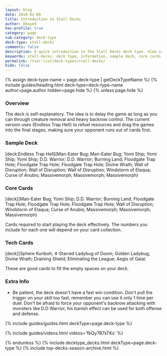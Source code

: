 ```yaml
---
layout: blog
date: 2018-02-09
title: Introduction to Stall Decks
author: Dkayed
has-profile: true
category: page
sub-category: deck-type
deck-type: stall-decks
comments: false
description: A quick introduction to the Stall Decks deck type. View sample deck, core cards, tech cards, quick tips, guides, videos and other information.
keywords: stall-decks, deck type, information, sample deck, core cards, tech cards, quick tips, guides, videos
permalink: /tier-list/deck-types/stall-decks/
hide: false
---
```


{% assign deck-type-name = page.deck-type | getDeckTypeName %}
{% include guides/heading.html deck-type=deck-type-name author=page.author hidden=page.hide %}
{% unless page.hide %}

### Overview
The deck is self-explanatory. The idea is to delay the game as long as you can through creature removal and heavy backrow control. The current version uses {Endless Trap Hell} to refuel resources and drag the games into the final stages, making sure your opponent runs out of cards first.

### Sample Deck

[deck:Endless Trap Hell](Man-Eater Bug; Man-Eater Bug; Yomi Ship; Yomi Ship; Yomi Ship; D.D. Warrior; D.D. Warrior; Burning Land; Floodgate Trap Hole; Floodgate Trap Hole; Floodgate Trap Hole; Divine Wrath; Wall of Disruption; Wall of Disruption; Wall of Disruption; Windstorm of Etaqua; Curse of Anubis; Massivemorph; Massivemorph; Massivemorph)  

### Core Cards

[deck](Man-Eater Bug; Yomi Ship; D.D. Warrior; Burning Land; Floodgate Trap Hole; Floodgate Trap Hole; Floodgate Trap Hole; Wall of Disruption; Windstorm of Etaqua; Curse of Anubis; Massivemorph; Massivemorph; Massivemorph)

Cards required to start playing the deck effectively. The numbers you include for each one will depend on your card collection.

### Tech Cards

[deck](Sphere Kuriboh; 4-Starred Ladybug of Doom; Golden Ladybug; Divine Wrath; Draining Shield; Eliminating the League; Aegis of Gaia)

These are good cards to fill the empty spaces on your deck.

### Extra Info

- Be patient, the deck doesn't have a fast win condition. Don't pull the trigger on your skill too fast, remember you can use it only 1 time per duel. Don't be afraid to force your opponent's backrow attacking with monsters like D.D Warrior, his banish effect can be used for both offense and defense.

{% include guides/guides.html deckType=page.deck-type %}

{% include guides/videos.html videos='fbQy7B7sTKs' %}

{% endunless %}
{% include decktype_decks.html deckType=page.deck-type %}
{% include top-decks-season-archive.html %}